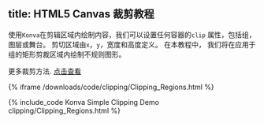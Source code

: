 title: HTML5 Canvas 裁剪教程
---

使用`Konva`在剪辑区域内绘制内容，我们可以设置任何容器的`clip`
属性，包括组，图层或舞台。
剪切区域由`x`，`y`，宽度和高度定义。 在本教程中，
我们将在应用于组的矩形剪裁区域内绘制不规则图形。 

更多裁剪方法. [点击查看](https://konvajs.github.io/docs/clipping/Clipping_Function.html)

{% iframe /downloads/code/clipping/Clipping_Regions.html %}

{% include_code Konva Simple Clipping Demo clipping/Clipping_Regions.html %}
